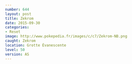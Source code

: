 ```yaml
---
number: 644
layout: post
title: Zekrom
date: 2015-09-30
categories:
- Reset
image: http://www.pokepedia.fr/images/c/c7/Zekrom-NB.png
caught: Zekrom
location: Grotte Évanescente
level: 50
version: AS
---
```

